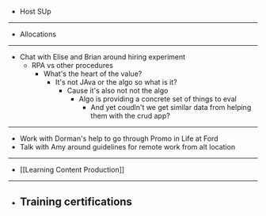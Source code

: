 - Host SUp
- ---
- Allocations
- ---
- Chat with Elise and Brian around hiring experiment
	- RPA vs other procedures
		- What's the heart of the value?
			- It's not JAva or the algo so what is it?
				- Cause it's also not not the algo
					- Algo is providing a concrete set of things to eval
						- And yet coudln't we get similar data from helping them with the crud app?
- ---
- Work with Dorman's help to go through Promo in Life at Ford
- Talk with Amy around guidelines for remote work from alt location
- ---
- [[Learning Content Production]]
- ---
- Training certifications
	-